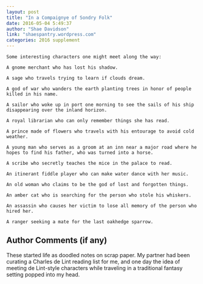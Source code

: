 ```yaml
---
layout: post
title: "In a Compaignye of Sondry Folk"
date: 2016-05-04 5:49:37
author: "Shae Davidson"
link: "shaespantry.wordpress.com"
categories: 2016 supplement
---
```

```
Some interesting characters one might meet along the way:

A gnome merchant who has lost his shadow.

A sage who travels trying to learn if clouds dream.

A god of war who wanders the earth planting trees in honor of people killed in his name.

A sailor who woke up in port one morning to see the sails of his ship disappearing over the inland horizon.

A royal librarian who can only remember things she has read.

A prince made of flowers who travels with his entourage to avoid cold weather.

A young man who serves as a groom at an inn near a major road where he hopes to find his father, who was turned into a horse.

A scribe who secretly teaches the mice in the palace to read.

An itinerant fiddle player who can make water dance with her music.

An old woman who claims to be the god of lost and forgotten things.

An amber cat who is searching for the person who stole his whiskers.

An assassin who causes her victim to lose all memory of the person who hired her.

A ranger seeking a mate for the last oakhedge sparrow.

```
## Author Comments (if any)

These started life as doodled notes on scrap paper.  My partner had been curating a Charles de Lint reading list for me, and one day the idea of meeting de Lint-style characters while traveling in a traditional fantasy setting popped into my head.

